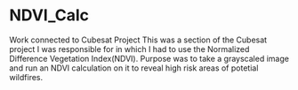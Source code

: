 # NDVI_Calc
Work connected to Cubesat Project
This was a section of the Cubesat project I was responsible for in which I had to use the Normalized Difference Vegetation Index(NDVI).
Purpose was to take a grayscaled image and run an NDVI calculation on it to reveal high risk areas of potetial wildfires. 
